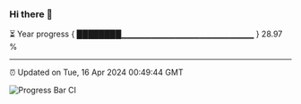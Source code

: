 ### Hi there 👋

⏳ Year progress { ████████▁▁▁▁▁▁▁▁▁▁▁▁▁▁▁▁▁▁▁▁▁▁ } 28.97 %

---

⏰ Updated on Tue, 16 Apr 2024 00:49:44 GMT

![Progress Bar CI](https://github.com/liununu/liununu/workflows/Progress%20Bar%20CI/badge.svg)
